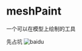 # meshPaint
一个可以在模型上绘制的工具

先占坑
![baidu](/Readme/v2-1129611715a984b62a5d7ce99ae6b6a0_b.gif "百度logo")
